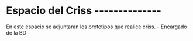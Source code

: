 <h1> Espacio del Criss -------------- </h1>
En este espacio se adjuntaran los protetipos que realice criss.
- Encargado de la BD
